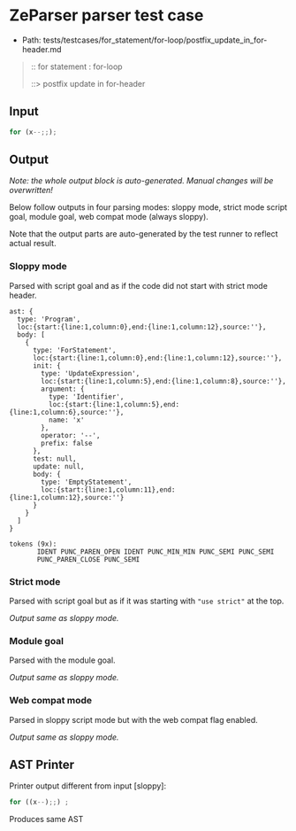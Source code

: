 # ZeParser parser test case

- Path: tests/testcases/for_statement/for-loop/postfix_update_in_for-header.md

> :: for statement : for-loop
>
> ::> postfix update in for-header

## Input

`````js
for (x--;;);
`````

## Output

_Note: the whole output block is auto-generated. Manual changes will be overwritten!_

Below follow outputs in four parsing modes: sloppy mode, strict mode script goal, module goal, web compat mode (always sloppy).

Note that the output parts are auto-generated by the test runner to reflect actual result.

### Sloppy mode

Parsed with script goal and as if the code did not start with strict mode header.

`````
ast: {
  type: 'Program',
  loc:{start:{line:1,column:0},end:{line:1,column:12},source:''},
  body: [
    {
      type: 'ForStatement',
      loc:{start:{line:1,column:0},end:{line:1,column:12},source:''},
      init: {
        type: 'UpdateExpression',
        loc:{start:{line:1,column:5},end:{line:1,column:8},source:''},
        argument: {
          type: 'Identifier',
          loc:{start:{line:1,column:5},end:{line:1,column:6},source:''},
          name: 'x'
        },
        operator: '--',
        prefix: false
      },
      test: null,
      update: null,
      body: {
        type: 'EmptyStatement',
        loc:{start:{line:1,column:11},end:{line:1,column:12},source:''}
      }
    }
  ]
}

tokens (9x):
       IDENT PUNC_PAREN_OPEN IDENT PUNC_MIN_MIN PUNC_SEMI PUNC_SEMI
       PUNC_PAREN_CLOSE PUNC_SEMI
`````

### Strict mode

Parsed with script goal but as if it was starting with `"use strict"` at the top.

_Output same as sloppy mode._

### Module goal

Parsed with the module goal.

_Output same as sloppy mode._

### Web compat mode

Parsed in sloppy script mode but with the web compat flag enabled.

_Output same as sloppy mode._

## AST Printer

Printer output different from input [sloppy]:

````js
for ((x--);;) ;
````

Produces same AST
